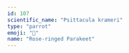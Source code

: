 ```yaml
---
id: 107
scientific_name: "Psittacula krameri"
type: "parrot"
emoji: "🦜"
name: "Rose-ringed Parakeet"
---
```

